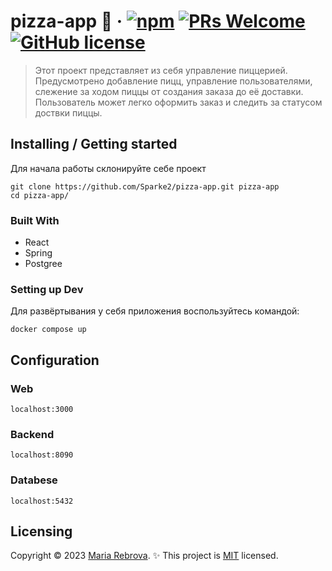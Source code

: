 # pizza-app :pizza: &middot; [![npm](https://img.shields.io/npm/v/npm.svg?style=flat-square)](https://www.npmjs.com/package/npm) [![PRs Welcome](https://img.shields.io/badge/PRs-welcome-brightgreen.svg?style=flat-square)](http://makeapullrequest.com) [![GitHub license](https://img.shields.io/badge/license-MIT-blue.svg?style=flat-square)](https://github.com/Sparke2/pizza-app/blob/main/LICENSE)
> Этот проект представляет из себя управление пиццерией. Предусмотрено добавление пицц, управление пользователями, слежение за ходом пиццы от создания заказа до её доставки. Пользователь может легко оформить заказ и следить за статусом доствки пиццы. 

## Installing / Getting started

Для начала работы склонируйте себе проект

```shell
git clone https://github.com/Sparke2/pizza-app.git pizza-app
cd pizza-app/
```

### Built With
+ React 
+ Spring 
+ Postgree

### Setting up Dev

Для развёртывания у себя приложения воспользуйтесь командой:

```shell
docker compose up
```

## Configuration

### Web
```shell
localhost:3000
```
### Backend
```shell
localhost:8090
```
### Databese
```shell
localhost:5432
```
## Licensing

Copyright © 2023 [Maria Rebrova](https://github.com/sparke2). :sparkles:
This project is [MIT](https://github.com/Sparke2/pizza-app/blob/main/LICENSE) licensed.
